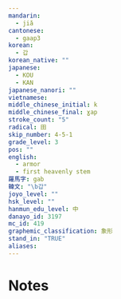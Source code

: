 ```yaml
---
mandarin:
  - jiǎ
cantonese:
  - gaap3
korean:
  - 갑
korean_native: ""
japanese:
  - KOU
  - KAN
japanese_nanori: ""
vietnamese:
middle_chinese_initial: k
middle_chinese_final: ɣap
stroke_count: "5"
radical: 田
skip_number: 4-5-1
grade_level: 3
pos: ""
english:
  - armor
  - first heavenly stem
羅馬字: gab
韓文: "\b갑"
joyo_level: ""
hsk_level: ""
hanmun_edu_level: 中
danayo_id: 3197
mc_id: 419
graphemic_classification: 象形
stand_in: "TRUE"
aliases:
---
```


# Notes
